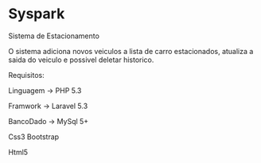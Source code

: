 # Syspark
Sistema de Estacionamento

O sistema adiciona novos veiculos a lista de carro estacionados, atualiza a saida do veiculo e possivel deletar historico.

Requisitos:

Linguagem  -> PHP 5.3

Framwork   -> Laravel 5.3

BancoDado  -> MySql 5+

Css3 Bootstrap

Html5
